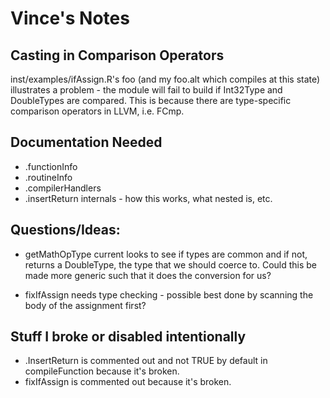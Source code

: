 # Vince's Notes

## Casting in Comparison Operators

inst/examples/ifAssign.R's foo (and my foo.alt which compiles at this
state) illustrates a problem - the module will fail to build if
Int32Type and DoubleTypes are compared. This is because there are
type-specific comparison operators in LLVM, i.e. FCmp.


## Documentation Needed

- .functionInfo
- .routineInfo
- .compilerHandlers
- .insertReturn internals - how this works, what nested is, etc.


## Questions/Ideas:

- getMathOpType current looks to see if types are common and if not,
  returns a DoubleType, the type that we should coerce to. Could this
  be made more generic such that it does the conversion for us?

- fixIfAssign needs type checking - possible best done by scanning the
  body of the assignment first?
  
## Stuff I broke or disabled intentionally
- .InsertReturn is commented out and not TRUE by default in compileFunction because it's broken.
- fixIfAssign is commented out because it's broken.
